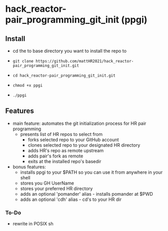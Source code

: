 # hack_reactor-pair_programming_git_init (ppgi)

## Install
+ cd the to base directory you want to install the repo to
+     git clone https://github.com/mattHR2021/hack_reactor-pair_programming_git_init.git
+     cd hack_reactor-pair_programming_git_init.git
+     chmod +x ppgi
+     ./ppgi

## Features
+ main feature: automates the git initialization process for HR pair programming
  + presents list of HR repos to select from
    + forks selected repo to your GitHub account
    + clones selected repo to your designated HR directory
    + adds HR's repo as remote upstream
    + adds pair's fork as remote
    + exits at the installed repo's basedir
+ bonus features:
  + installs ppgi to your $PATH so you can use it from anywhere in your shell
  + stores you GH UserName
  + stores your preferred HR directory
  + adds an optional 'pomander' alias - installs pomander at $PWD
  + adds an optional 'cdh' alias - cd's to your HR dir

### To-Do
+ rewrite in POSIX sh
